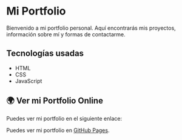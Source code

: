# Mi Portfolio

Bienvenido a mi portfolio personal. Aquí encontrarás mis proyectos, información sobre mí y formas de contactarme.

## Tecnologías usadas
- HTML
- CSS
- JavaScript

## 🌍 Ver mi Portfolio Online  
Puedes ver mi portfolio en el siguiente enlace:  

Puedes ver mi portfolio en [GitHub Pages](https://alejandrofontesalbeza.github.io/Portfolio/).
